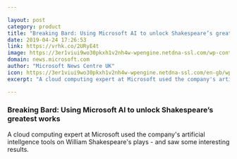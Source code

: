 ```yaml
---

layout: post
category: product
title: "Breaking Bard: Using Microsoft AI to unlock Shakespeare’s greatest works"
date: 2019-04-24 17:26:53
link: https://vrhk.co/2URyE4t
image: https://3er1viui9wo30pkxh1v2nh4w-wpengine.netdna-ssl.com/wp-content/uploads/prod/sites/68/2019/04/matt-riches-704642-unsplash-768x512.jpg
domain: news.microsoft.com
author: "Microsoft News Centre UK"
icon: https://3er1viui9wo30pkxh1v2nh4w-wpengine.netdna-ssl.com/en-gb/wp-content/themes/microsoft-news-center-2016/assets/img/site-icon.png
excerpt: "A cloud computing expert at Microsoft used the company's artificial intellgence tools on William Shakespeare's plays - and saw some interesting results."

---
```


### Breaking Bard: Using Microsoft AI to unlock Shakespeare’s greatest works

A cloud computing expert at Microsoft used the company's artificial intellgence tools on William Shakespeare's plays - and saw some interesting results.